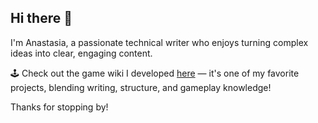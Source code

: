 ## Hi there 👋

I'm Anastasia, a passionate technical writer who enjoys turning complex ideas into clear, engaging content.

🕹️ Check out the game wiki I developed [here](https://github.com/MikeAmputer/orcs-have-issues/wiki) — it's one of my favorite projects, blending writing, structure, and gameplay knowledge!

Thanks for stopping by!
